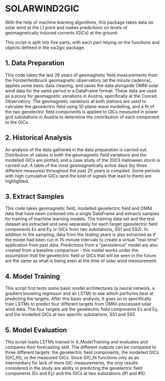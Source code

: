 # SOLARWIND2GIC
With the help of machine learning algorithms, this package takes data on solar wind at the L1 point and makes predictions on levels of geomagnetically induced currents (GICs) at the ground.

This script is split into five parts, with each part relying on the functions and objects defined in the sw2gic package.

## 1. Data Preparation

This code takes the last 26 years of geomagnetic field measurements from the Fürstenfeldbruck geomagnetic observatory (at the minute cadence), applies some basic data cleaning, and saves the data alongside OMNI solar wind data for the same period in a DataFrame format. These data are used as a proxy for geomagnetic variations in Austria, specifically at the Conrad Observatory. The geomagnetic variations at both stations are used to calculate the geoelectric field using 1D plane-wave modelling, and a fit of the two geoelectric field components is applied to GICs measured in power grid substations in Austria to determine the contribution of each component to the GICs.

## 2. Historical Analysis

An analysis of the data gathered in the data preparation is carried out. Distribution of values in both the geomagnetic field variations and the modelled GICs are plotted, and a case study of the 2003 Halloween storm is carried out. A table of the most geomagnetically active days (by three different measures) throughout the past 25 years is compiled. Some periods with high cumulative GICs (and the kind of signals that lead to them) are highlighted.

## 3. Extract Samples

This code takes geomagnetic field, modelled geoelectric field and OMNI data that have been conbined into a single DataFrame and extracts samples for training of machine learning models. The training data set and the test dataset are extracted and save separately for each target (geoelectric field components Ex and Ey or GICs from two substations, SS1 and SS2). In addition to the sampling, data from the testing years is also extracted as if the model had been run in 15-minute intervals to create a virtual "real-time" application from past data. Predictions from a "persistence" model are also created from a baseline comparison - this model works under the assumption that the geoelectric field or GICs that will be seen in the future are the same as what is being seen at the time of solar wind measurement.

## 4. Model Training

This script first tests some basic model architectures (a neural network, a gradient boosting regressor and an LSTM) to see which performs best at predicting the targets. After this basic analysis, it goes on to specifically train LSTMs to predict four different targets from OMNI-processed solar wind data. The four targets are the geoelectric field components Ex and Ey, and the modelled GICs at two specific substations, SS1 and SS5

## 5. Model Evaluation

This script loads LSTMs trained in 4_ModelTraining and evaluates and compares their forecasting skill. The different outputs can be compared to three different targets: the geoelectric field components, the modelled GICs (GIC_fit), or the measured GICs. Since GIC_fit functions only as an intermediary for lack of more GIC measurements, the only results considered in the study are ability in predicting the geoelectric field components (Ex and Ey) and the GICs at two substations (#1 and #5).

